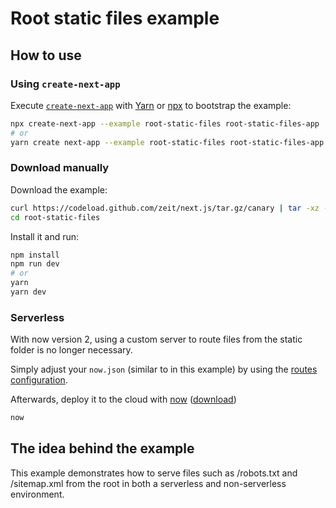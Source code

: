 # Root static files example

## How to use

### Using `create-next-app`

Execute [`create-next-app`](https://github.com/segmentio/create-next-app) with [Yarn](https://yarnpkg.com/lang/en/docs/cli/create/) or [npx](https://github.com/zkat/npx#readme) to bootstrap the example:

```bash
npx create-next-app --example root-static-files root-static-files-app
# or
yarn create next-app --example root-static-files root-static-files-app
```

### Download manually

Download the example:

```bash
curl https://codeload.github.com/zeit/next.js/tar.gz/canary | tar -xz --strip=2 next.js-canary/examples/root-static-files
cd root-static-files
```

Install it and run:

```bash
npm install
npm run dev
# or
yarn
yarn dev
```

### Serverless

With now version 2, using a custom server to route files from the static folder is no longer necessary.

Simply adjust your `now.json` (similar to in this example) by using the [routes configuration](https://zeit.co/docs/v2/deployments/configuration/#routes).

Afterwards, deploy it to the cloud with [now](https://zeit.co/now) ([download](https://zeit.co/download))

```bash
now
```

## The idea behind the example

This example demonstrates how to serve files such as /robots.txt and /sitemap.xml from the root in both a serverless and non-serverless environment.
